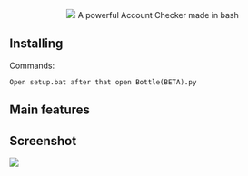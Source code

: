 <p align="center">
 <img src="https://prnt.sc/kIfQqT23ggxT">
A powerful Account Checker made in bash<br/>


## Installing
 
Commands:

```
Open setup.bat after that open Bottle(BETA).py 
```

## Main features



## Screenshot

<img src="https://prnt.sc/kIfQqT23ggxT">


